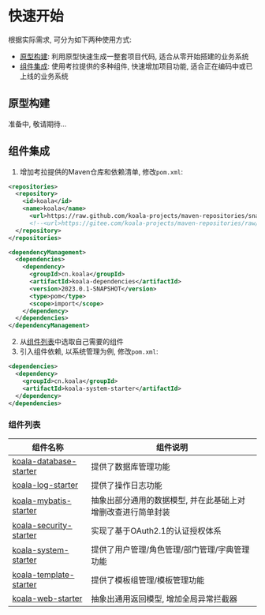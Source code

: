 # 快速开始

根据实际需求, 可分为如下两种使用方式:

- [原型构建](#原型构建): 利用原型快速生成一整套项目代码, 适合从零开始搭建的业务系统
- [组件集成](#组件集成): 使用考拉提供的多种组件, 快速增加项目功能, 适合正在编码中或已上线的业务系统

## 原型构建

准备中, 敬请期待...

## 组件集成

1. 增加考拉提供的Maven仓库和依赖清单, 修改`pom.xml`:

```xml
<repositories>
  <repository>
    <id>koala</id>
    <name>koala</name>
      <url>https://raw.github.com/koala-projects/maven-repositories/snapshot/</url>
      <!--<url>https://gitee.com/koala-projects/maven-repositories/raw/snapshot/</url>-->
  </repository>
</repositories>

<dependencyManagement>
  <dependencies>
    <dependency>
      <groupId>cn.koala</groupId>
      <artifactId>koala-dependencies</artifactId>
      <version>2023.0.1-SNAPSHOT</version>
      <type>pom</type>
      <scope>import</scope>
    </dependency>
  </dependencies>
</dependencyManagement>
```

2. 从[组件列表](#组件列表)中选取自己需要的组件
3. 引入组件依赖, 以系统管理为例, 修改`pom.xml`:

```xml
<dependencies>
  <dependency>
    <groupId>cn.koala</groupId>
    <artifactId>koala-system-starter</artifactId>
  </dependency>
</dependencies>
```

### 组件列表

| 组件名称                                                     | 组件说明                                                     |
| ------------------------------------------------------------ | ------------------------------------------------------------ |
| [koala-database-starter](../../koala-starters/koala-database-starter) | 提供了数据库管理功能                                         |
| [koala-log-starter](../../koala-starters/koala-log-starter)  | 提供了操作日志功能                                           |
| [koala-mybatis-starter](../../koala-starters/koala-mybatis-starter) | 抽象出部分通用的数据模型, 并在此基础上对增删改查进行简单封装 |
| [koala-security-starter](../../koala-starters/koala-security-starter) | 实现了基于OAuth2.1的认证授权体系                             |
| [koala-system-starter](../../koala-starters/koala-system-starter) | 提供了用户管理/角色管理/部门管理/字典管理功能                |
| [koala-template-starter](../../koala-starters/koala-template-starter) | 提供了模板组管理/模板管理功能                                |
| [koala-web-starter](../../koala-starters/koala-web-starter)  | 抽象出通用返回模型, 增加全局异常拦截器                       |

